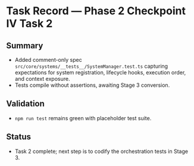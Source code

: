 # Task Record — Phase 2 Checkpoint IV Task 2

## Summary
- Added comment-only spec `src/core/systems/__tests__/SystemManager.test.ts` capturing expectations for system registration, lifecycle hooks, execution order, and context exposure.
- Tests compile without assertions, awaiting Stage 3 conversion.

## Validation
- `npm run test` remains green with placeholder test suite.

## Status
- Task 2 complete; next step is to codify the orchestration tests in Stage 3.
